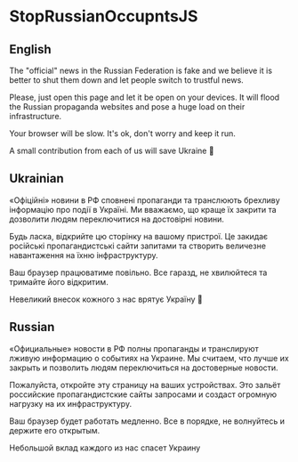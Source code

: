 # StopRussianOccupntsJS

## English

The "official" news in the Russian Federation is fake and we believe it is better to shut them down and let people switch to trustful news.

Please, just open this page and let it be open on your devices. It will flood the Russian propaganda websites and pose a huge load on their infrastructure.

Your browser will be slow. It's ok, don't worry and keep it run.

A small contribution from each of us will save Ukraine 🙏

## Ukrainian

«Офіційні» новини в РФ сповнені пропаганди та транслюють брехливу інформацію про події в Україні. Ми вважаємо, що краще їх закрити та дозволити людям переключитися на достовірні новини.

Будь ласка, відкрийте цю сторінку на вашому пристрої. Це закидає російські пропагандистські сайти запитами та створить величезне навантаження на їхню інфраструктуру.

Ваш браузер працюватиме повільно. Все гаразд, не хвилюйтеся та тримайте його відкритим.

Невеликий внесок кожного з нас врятує Україну 🙏

## Russian

«Официальные» новости в РФ полны пропаганды и транслируют лживую информацию о событиях на Украине. Мы считаем, что лучше их закрыть и позволить людям переключиться на достоверные новости.

Пожалуйста, откройте эту страницу на ваших устройствах. Это зальёт российские пропагандистские сайты запросами и создаст огромную нагрузку на их инфраструктуру.

Ваш браузер будет работать медленно. Все в порядке, не волнуйтесь и держите его открытым.

Небольшой вклад каждого из нас спасет Украину 
